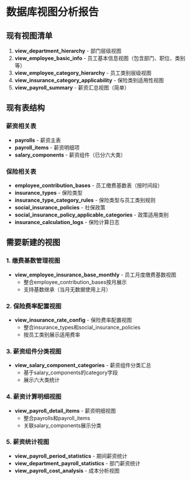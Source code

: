 # 数据库视图分析报告

## 现有视图清单

1. **view_department_hierarchy** - 部门层级视图
2. **view_employee_basic_info** - 员工基本信息视图（包含部门、职位、类别等）
3. **view_employee_category_hierarchy** - 员工类别层级视图
4. **view_insurance_category_applicability** - 保险类别适用性视图
5. **view_payroll_summary** - 薪资汇总视图（简单）

## 现有表结构

### 薪资相关表
- **payrolls** - 薪资主表
- **payroll_items** - 薪资明细项
- **salary_components** - 薪资组件（已分六大类）

### 保险相关表
- **employee_contribution_bases** - 员工缴费基数表（按时间段）
- **insurance_types** - 保险类型
- **insurance_type_category_rules** - 保险类型与员工类别规则
- **social_insurance_policies** - 社保政策
- **social_insurance_policy_applicable_categories** - 政策适用类别
- **insurance_calculation_logs** - 保险计算日志

## 需要新建的视图

### 1. 缴费基数管理视图
- **view_employee_insurance_base_monthly** - 员工月度缴费基数视图
  - 整合employee_contribution_bases按月展示
  - 支持基数继承（当月无数据使用上月）
  
### 2. 保险费率配置视图
- **view_insurance_rate_config** - 保险费率配置视图
  - 整合insurance_types和social_insurance_policies
  - 按员工类别展示适用费率

### 3. 薪资组件分类视图
- **view_salary_component_categories** - 薪资组件分类汇总
  - 基于salary_components的category字段
  - 展示六大类统计

### 4. 薪资计算明细视图
- **view_payroll_detail_items** - 薪资明细视图
  - 整合payrolls和payroll_items
  - 关联salary_components展示分类

### 5. 薪资统计视图
- **view_payroll_period_statistics** - 期间薪资统计
- **view_department_payroll_statistics** - 部门薪资统计
- **view_payroll_cost_analysis** - 成本分析视图